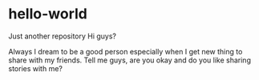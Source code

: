 # hello-world
Just another repository
Hi guys?

Always I dream to be a good person especially when I get new thing to share with my friends.
Tell me guys, are you okay and do you like sharing stories with me?
